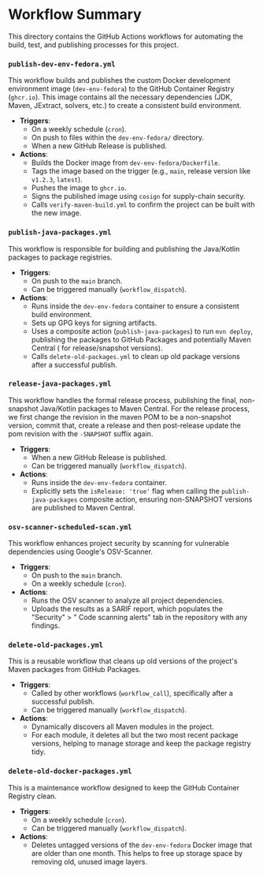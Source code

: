 # Workflow Summary

This directory contains the GitHub Actions workflows for automating the build,
test, and publishing processes for this project.

### `publish-dev-env-fedora.yml`

This workflow builds and publishes the custom Docker development environment
image (`dev-env-fedora`) to the GitHub Container Registry (`ghcr.io`). This
image contains all the necessary dependencies (JDK, Maven, JExtract, solvers,
etc.) to create a consistent build environment.

* **Triggers**:
  * On a weekly schedule (`cron`).
  * On push to files within the `dev-env-fedora/` directory.
  * When a new GitHub Release is published.
* **Actions**:
  * Builds the Docker image from `dev-env-fedora/Dockerfile`.
  * Tags the image based on the trigger (e.g., `main`, release version like
    `v1.2.3`, `latest`).
  * Pushes the image to `ghcr.io`.
  * Signs the published image using `cosign` for supply-chain security.
  * Calls `verify-maven-build.yml` to confirm the project can be built with the
    new image.

### `publish-java-packages.yml`

This workflow is responsible for building and publishing the Java/Kotlin
packages to package registries.

* **Triggers**:
  * On push to the `main` branch.
  * Can be triggered manually (`workflow_dispatch`).
* **Actions**:
  * Runs inside the `dev-env-fedora` container to ensure a consistent build
    environment.
  * Sets up GPG keys for signing artifacts.
  * Uses a composite action (`publish-java-packages`) to run `mvn deploy`,
    publishing the packages to GitHub Packages and potentially Maven Central (
    for release/snapshot versions).
  * Calls `delete-old-packages.yml` to clean up old package versions after a
    successful publish.

### `release-java-packages.yml`

This workflow handles the formal release process, publishing the final,
non-snapshot Java/Kotlin packages to Maven Central. For the release process, we
first change the revision in the maven POM to be a non-snapshot version, commit
that, create a release and then post-release update the pom revision with the
`-SNAPSHOT` suffix again.

* **Triggers**:
  * When a new GitHub Release is published.
  * Can be triggered manually (`workflow_dispatch`).
* **Actions**:
  * Runs inside the `dev-env-fedora` container.
  * Explicitly sets the `isRelease: 'true'` flag when calling the
    `publish-java-packages` composite action, ensuring non-SNAPSHOT versions are
    published to Maven Central.

### `osv-scanner-scheduled-scan.yml`

This workflow enhances project security by scanning for vulnerable dependencies
using Google's OSV-Scanner.

* **Triggers**:
  * On push to the `main` branch.
  * On a weekly schedule (`cron`).
* **Actions**:
  * Runs the OSV scanner to analyze all project dependencies.
  * Uploads the results as a SARIF report, which populates the "Security" > "
    Code scanning alerts" tab in the repository with any findings.

### `delete-old-packages.yml`

This is a reusable workflow that cleans up old versions of the project's Maven
packages from GitHub Packages.

* **Triggers**:
  * Called by other workflows (`workflow_call`), specifically after a successful
    publish.
  * Can be triggered manually (`workflow_dispatch`).
* **Actions**:
  * Dynamically discovers all Maven modules in the project.
  * For each module, it deletes all but the two most recent package versions,
    helping to manage storage and keep the package registry tidy.

### `delete-old-docker-packages.yml`

This is a maintenance workflow designed to keep the GitHub Container Registry
clean.

* **Triggers**:
  * On a weekly schedule (`cron`).
  * Can be triggered manually (`workflow_dispatch`).
* **Actions**:
  * Deletes untagged versions of the `dev-env-fedora` Docker image that are
    older than one month. This helps to free up storage space by removing old,
    unused image layers.

